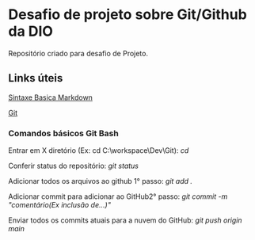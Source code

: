 # Desafio de projeto sobre Git/Github da DIO
Repositório criado para desafio de Projeto.

## Links úteis
[Sintaxe Basica Markdown](https://www.markdownguide.org/getting-started/)

[Git](https://git-scm.com/downloads)


### Comandos básicos Git Bash


Entrar em X diretório (Ex: cd C:\workspace\Dev\Git):
*cd*


Conferir status do repositório:
*git status*


Adicionar todos os arquivos ao github 1° passo:
*git add .*


Adicionar commit para adicionar ao GitHub2° passo:
*git commit -m "comentário(Ex inclusão de...)"*


Enviar todos os commits atuais para a nuvem do GitHub:
*git push origin main*



